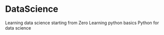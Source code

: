 # DataScience
Learning data science starting from Zero
    Learning python basics
    Python for data science
